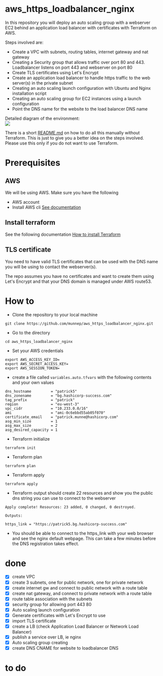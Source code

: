 # aws_https_loadbalancer_nginx

In this repository you will deploy an auto scaling group with a webserver EC2 behind an application load balancer with certificates with Terraform on AWS. 

Steps involved are: 
- Create a VPC with subnets, routing tables, internet gateway and nat gateway
- Creating a Security group that allows traffic over port 80 and 443. Loadbalancer listens on port 443 and webserver on port 80
- Create TLS certificates using Let's Encrypt
- Create an application load balancer to handle https traffic to the web server(s) in the private subnet
- Creating an auto scaling launch configuration with Ubuntu and Nginx installation script
- Creating an auto scaling group for EC2 instances using a launch configuration
- Point the DNS name for the website to the load balancer DNS name


Detailed diagram of the environment:  
![](diagram/vpc-diagram.png)     

There is a short [README.md](manual_steps/README.md) on how to do all this manually without Terraform. This is just to give you a better idea on the steps involved. Please use this only if you do not want to use Terraform. 

# Prerequisites

## AWS
We will be using AWS. Make sure you have the following
- AWS account  
- Install AWS cli [See documentation](https://docs.aws.amazon.com/cli/latest/userguide/install-cliv2.html)

## Install terraform  
See the following documentation [How to install Terraform](https://learn.hashicorp.com/tutorials/terraform/install-cli)

## TLS certificate
You need to have valid TLS certificates that can be used with the DNS name you will be using to contact the webserver(s).  
  
The repo assumes you have no certificates and want to create them using Let's Encrypt and that your DNS domain is managed under AWS route53. 

# How to

- Clone the repository to your local machine
```
git clone https://github.com/munnep/aws_https_loadbalancer_nginx.git
```
- Go to the directory
```
cd aws_https_loadbalancer_nginx
```
- Set your AWS credentials
```
export AWS_ACCESS_KEY_ID=
export AWS_SECRET_ACCESS_KEY=
export AWS_SESSION_TOKEN=
```
- create a file called `variables.auto.tfvars` with the following contents and your own values
```
dns_hostname         = "patrick5"
dns_zonename         = "bg.hashicorp-success.com"
tag_prefix           = "patrick"
region               = "eu-west-3"
vpc_cidr             = "10.233.0.0/16"
ami                  = "ami-0c6ebbd55ab05f070"
certificate_email    = "patrick.munne@hashicorp.com"
asg_min_size         = 1
asg_max_size         = 2
asg_desired_capacity = 1
```
- Terraform initialize
```
terraform init
```
- Terraform plan
```
terraform plan
```
- Terraform apply
```
terraform apply
```
- Terraform output should create 22 resources and show you the public dns string you can use to connect to the webserver
```
Apply complete! Resources: 23 added, 0 changed, 0 destroyed.

Outputs:

https_link = "https://patrick5.bg.hashicorp-success.com"
```
- You should be able to connect to the https_link with your web browser and see the nginx default webpage. This can take a few minutes before the DNS registration takes effect. 


# done
- [x] create VPC
- [x] create 3 subnets, one for public network, one for private network
- [x] create internet gw and connect to public network with a route table
- [x] create nat gateway, and connect to private network with a route table
- [x] route table association with the subnets 
- [x] security group for allowing port 443 80
- [x] Auto scaling launch configuration
- [x] Generate certificates with Let's Encrypt to use
- [x] import TLS certificate
- [x] create a LB (check Application Load Balancer or Network Load Balancer)
- [x] publish a service over LB, ie nginx
- [x] Auto scaling group creating
- [x] create DNS CNAME for website to loadbalancer DNS

# to do
